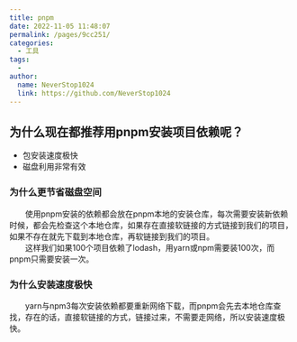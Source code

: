 ```yaml
---
title: pnpm
date: 2022-11-05 11:48:07
permalink: /pages/9cc251/
categories:
  - 工具
tags:
  - 
author: 
  name: NeverStop1024
  link: https://github.com/NeverStop1024
---
```

## 为什么现在都推荐用pnpm安装项目依赖呢？
* 包安装速度极快
* 磁盘利用非常有效

### 为什么更节省磁盘空间
&emsp;&emsp;使用pnpm安装的依赖都会放在pnpm本地的安装仓库，每次需要安装新依赖时候，都会先检查这个本地仓库，如果存在直接软链接的方式链接到我们的项目，如果不存在就先下载到本地仓库，再软链接到我们的项目。  
&emsp;&emsp;这样我们如果100个项目依赖了lodash，用yarn或npm需要装100次，而pnpm只需要安装一次。

### 为什么安装速度极快
&emsp;&emsp;yarn与npm3每次安装依赖都要重新网络下载，而pnpm会先去本地仓库查找，存在的话，直接软链接的方式，链接过来，不需要走网络，所以安装速度极快。





